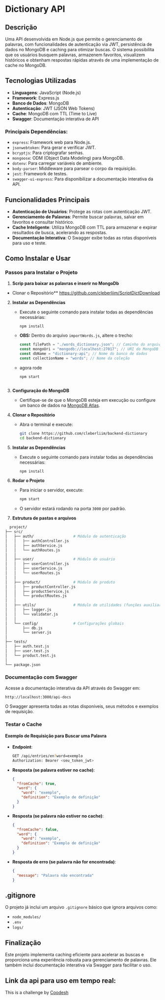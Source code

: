 # Dictionary API

## Descrição

Uma API desenvolvida em Node.js que permite o gerenciamento de palavras, com funcionalidades de autenticação via JWT, persistência de dados no MongoDB e caching para otimizar buscas. O sistema possibilita que os usuários busquem palavras, armazenem favoritos, visualizem históricos e obtenham respostas rápidas através de uma implementação de cache no MongoDB.

## Tecnologias Utilizadas

- **Linguagens**: JavaScript (Node.js)
- **Framework**: Express.js
- **Banco de Dados**: MongoDB
- **Autenticação**: JWT (JSON Web Tokens)
- **Cache**: MongoDB com TTL (Time to Live)
- **Swagger**: Documentação interativa de API

### Principais Dependências:

- `express`: Framework web para Node.js.
- `jsonwebtoken`: Para gerar e verificar JWT.
- `bcryptjs`: Para criptografar senhas.
- `mongoose`: ODM (Object Data Modeling) para MongoDB.
- `dotenv`: Para carregar variáveis de ambiente.
- `body-parser`: Middleware para parsear o corpo da requisição.
- `jest`: Framework de testes.
- `swagger-ui-express`: Para disponibilizar a documentação interativa da API.

## Funcionalidades Principais

- **Autenticação de Usuários**: Protege as rotas com autenticação JWT.
- **Gerenciamento de Palavras**: Permite buscar palavras, salvar em favoritos e consultar histórico.
- **Cache Inteligente**: Utiliza MongoDB com TTL para armazenar e expirar resultados de busca, acelerando as respostas.
- **Documentação Interativa**: O Swagger exibe todas as rotas disponíveis para uso e teste.

## Como Instalar e Usar

### Passos para Instalar o Projeto

1. **Scrip para baixar as palavras e inserir no MongoDb**

- Clonar o Repositório\*\* https://github.com/cleberliim/ScriptDictDownload

2. **Instalar as Dependências**

   - Execute o seguinte comando para instalar todas as dependências necessárias:
     ```bash
     npm install
     ```
   - **OBS:** Dentro do arquivo `importWords.js`, altere o trecho:
     ```javascript
     const filePath = "./words_dictionary.json"; // Caminho do arquivo local
     const mongoUri = "mongodb://localhost:27017"; // URI do MongoDB local
     const dbName = "dictionary-api"; // Nome do banco de dados
     const collectionName = "words"; // Nome da coleção
     ```
   - agora rode
     ```bash
     npm start
     ```

   ```

   ```

3. **Configuração do MongoDB**

   - Certifique-se de que o MongoDB esteja em execução ou configure um banco de dados na [MongoDB Atlas](https://www.mongodb.com/cloud/atlas).

4. **Clonar o Repositório**

   - Abra o terminal e execute:
     ```bash
     git clone https://github.com/cleberliim/backend-dictionary
     cd backend-dictionary
     ```

5. **Instalar as Dependências**

   - Execute o seguinte comando para instalar todas as dependências necessárias:
     ```bash
     npm install
     ```

6. **Rodar o Projeto**

   - Para iniciar o servidor, execute:
     ```bash
     npm start
     ```
   - O servidor estará rodando na porta `3000` por padrão.

7. **Estrutura de pastas e arquivos**

```bash
  project/
├── src/
│   ├── auth/                  # Módulo de autenticação
│   │   ├── authController.js
│   │   ├── authService.js
│   │   └── authRoutes.js
│   │
│   ├── user/                  # Módulo de usuário
│   │   ├── userController.js
│   │   ├── userService.js
│   │   └── userRoutes.js
│   │
│   ├── product/               # Módulo de produto
│   │   ├── productController.js
│   │   ├── productService.js
│   │   └── productRoutes.js
│   │
│   ├── utils/                 # Módulo de utilidades (funções auxiliares)
│   │   ├── logger.js
│   │   └── validator.js
│   │
│   └── config/                # Configurações globais
│       ├── db.js
│       └── server.js
│
├── tests/
│   ├── auth.test.js
│   ├── user.test.js
│   └── product.test.js
│
└── package.json
```

### Documentação com Swagger

Acesse a documentação interativa da API através do Swagger em:

```
http://localhost:3000/api-docs
```

O Swagger apresenta todas as rotas disponíveis, seus métodos e exemplos de requisição.

### Testar o Cache

#### Exemplo de Requisição para Buscar uma Palavra

- **Endpoint**:

  ```bash
  GET /api/entries/en?word=exemplo
  Authorization: Bearer <seu_token_jwt>
  ```

- **Resposta (se palavra estiver no cache)**:

  ```json
  {
    "fromCache": true,
    "word": {
      "word": "exemplo",
      "definition": "Exemplo de definição"
    }
  }
  ```

- **Resposta (se palavra não estiver no cache)**:

  ```json
  {
    "fromCache": false,
    "word": {
      "word": "exemplo",
      "definition": "Exemplo de definição"
    }
  }
  ```

- **Resposta de erro (se palavra não for encontrada)**:
  ```json
  {
    "message": "Palavra não encontrada"
  }
  ```

## .gitignore

O projeto já inclui um arquivo `.gitignore` básico que ignora arquivos como:

- `node_modules/`
- `.env`
- `logs/`

## Finalização

Este projeto implementa caching eficiente para acelerar as buscas e proporciona uma experiência robusta para gerenciamento de palavras. Ele também inclui documentação interativa via Swagger para facilitar o uso.

## Link da api para uso em tempo real:

This is a challenge by [Coodesh](https://coodesh.com/)
